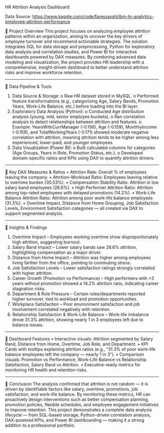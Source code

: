HR Attrition Analysis Dashboard

Data Source: https://www.kaggle.com/code/faressayah/ibm-hr-analytics-employee-attrition-performance

🔹 Project Overview
This project focuses on analyzing employee attrition patterns within an organization, aiming to uncover the key drivers of employee turnover and recommend actionable strategies. The solution integrates SQL for data storage and preprocessing, Python for exploratory data analysis and correlation studies, and Power BI for interactive dashboards powered by DAX measures.
By combining advanced data modeling and visualization, the project provides HR leadership with a comprehensive, insight-driven dashboard to better understand attrition risks and improve workforce retention.
________________________________________
🔹 Data Pipeline & Tools
1.	Data Source & Storage:
o	Raw HR dataset stored in MySQL.
o	Performed feature transformations (e.g., categorizing Age, Salary Bands, Promotion Years, Work-Life Balance, etc.) before loading into the BI layer.
2.	Exploratory Data Analysis (Python):
o	Conducted Age distribution analysis (young, mid, senior employee buckets).
o	Ran correlation analysis to detect relationships between attrition and features.
o	Example: YearsWithCurrManager (-0.156), Age (-0.159), MonthlyIncome (-0.159), and TotalWorkingYears (-0.171) showed moderate negative correlation with attrition, meaning attrition tends to be higher among less experienced, lower-paid, and younger employees.
3.	Data Visualization (Power BI):
o	Built calculated columns for categories (Age Groups, Years in Role, Promotion Status, etc.).
o	Developed domain-specific ratios and KPIs using DAX to quantify attrition drivers.
________________________________________
🔹 Key DAX Measures & Ratios
•	Attrition Rate: Overall % of employees leaving the company.
•	Attrition–Workload Ratio: Employees leaving relative to overtime burden (30.53%).
•	Compensation Stability Ratio: Attrition in low salary band employees (28.6%).
•	High Performer Attrition Ratio: Attrition among top-rated employees with delayed promotions (14.2%).
•	Work-Life Balance Attrition Ratio: Attrition among poor work-life balance employees (31.3%).
•	Overtime Impact, Distance from Home Grouping, Job Satisfaction Levels, Environment Satisfaction categories — all created via DAX to support segmented analysis.
________________________________________
🔹 Insights & Findings
1.	Overtime Impact – Employees working overtime show disproportionately high attrition, suggesting burnout.
2.	Salary Band Impact – Lower salary bands saw 28.6% attrition, highlighting compensation as a major driver.
3.	Distance from Home Impact – Attrition was higher among employees living farther from the office, pointing to commuting stress.
4.	Job Satisfaction Levels – Lower satisfaction ratings strongly correlated with higher attrition.
5.	Career Growth (Promotion vs Performance) – High performers with >3 years without promotion showed a 14.2% attrition ratio, indicating career stagnation risks.
6.	Department & Role Pressure – Certain roles/departments reported higher turnover, tied to workload and promotion opportunities.
7.	Workplace Satisfaction – Poor environment satisfaction and job involvement correlated negatively with retention.
8.	Relationship Satisfaction & Work-Life Balance – Work-life imbalance drove 31.3% attrition, showing nearly 1 in 3 employees left due to balance issues.
________________________________________
🔹 Dashboard Features
•	Interactive visuals: Attrition segmented by Salary Band, Distance from Home, Overtime, Job Role, and Department.
•	KPI Cards with tooltips explaining attrition ratios (e.g., “31.3% of poor work-life balance employees left the company — nearly 1 in 3”).
•	Comparison visuals: Promotion vs Performance, Work-Life Balance vs Relationship Satisfaction, Salary Band vs Attrition.
•	Executive-ready metrics for monitoring HR health and retention risks.
________________________________________
🔹 Conclusion
The analysis confirmed that attrition is not random — it is driven by identifiable factors like salary, overtime, promotions, job satisfaction, and work-life balance. By monitoring these metrics, HR can proactively design interventions such as better compensation planning, promotion policies, flexible schedules, and employee engagement initiatives to improve retention.
This project demonstrates a complete data analysis lifecycle — from SQL-based storage, Python-driven correlation analysis, DAX-powered KPIs, and Power BI dashboarding — making it a strong addition to a professional portfolio.

